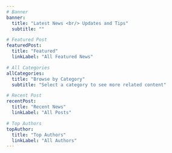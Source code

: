 ```yaml
---
# Banner
banner:
  title: "Latest News <br/> Updates and Tips"
  subtitle: ""

# Featured Post
featuredPost:
  title: "Featured"
  linkLabel: "All Featured News"

# All Categories
allCategories:
  title: "Browse by Category"
  subtitle: "Select a category to see more related content"

# Recent Post
recentPost:
  title: "Recent News"
  linkLabel: "All Posts"

# Top Authors
topAuthor:
  title: "Top Authors"
  linkLabel: "All Authors"
---
```

